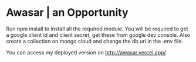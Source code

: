 
# Awasar | an Opportunity

Run npm install to install all the required module.
You will be required to get a google client id and client secret, get these from google dev console.
Also create a collection on mongo cloud and change the db url in the .env file.

You can access my deployed version on http://awasar.vercel.app/


